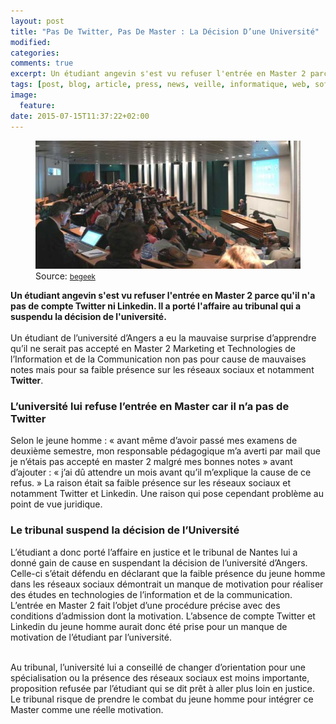 ```yaml
---
layout: post
title: "Pas De Twitter, Pas De Master : La Décision D’une Université"
modified:
categories: 
comments: true
excerpt: Un étudiant angevin s'est vu refuser l'entrée en Master 2 parce qu'il n'a pas de compte Twitter ni Linkedin. Il a porté l'affaire au tribunal qui a suspendu la décision de l'université. 
tags: [post, blog, article, press, news, veille, informatique, web, software, hardware, logiciel, twitter, réseau social, social network, nantes, france, université, mastère 2, communication, tribunal, information, technologies, phatza, brice, fatza, actualité, geek, actu, begeek, études, linkedin, master, marketing, angers, affaires]
image:
  feature:
date: 2015-07-15T11:37:22+02:00
---
```


<figure>
	<img src="../images/universite-twitter.jpg" alt="">
	Source: <small><a href="http://www.begeek.fr/pas-de-twitter-pas-de-master-la-decision-dune-universite-175233">begeek</a></small>
</figure>

<strong>Un étudiant angevin s'est vu refuser l'entrée en Master 2 parce qu'il n'a pas de compte Twitter ni Linkedin. Il a porté l'affaire au tribunal qui a suspendu la décision de l'université.</strong>
<br><br>
Un étudiant de l’université d’Angers a eu la mauvaise surprise d’apprendre qu’il ne serait pas accepté en Master 2 Marketing et Technologies de l’Information et de la Communication non pas pour cause de mauvaises notes mais pour sa faible présence sur les réseaux sociaux et notamment <strong>Twitter</strong>.

<h3>L’université lui refuse l’entrée en Master car il n’a pas de Twitter</h3>
<p>Selon le jeune homme : « avant même d’avoir passé mes examens de deuxième semestre, mon responsable pédagogique m’a averti par mail que je n’étais pas accepté en master 2 malgré mes bonnes notes » avant d’ajouter : « j’ai dû attendre un mois avant qu’il m’explique la cause de ce refus. » La raison était sa faible présence sur les réseaux sociaux et notamment Twitter et Linkedin. Une raison qui pose cependant problème au point de vue juridique.</p>

<h3>Le tribunal suspend la décision de l’Université</h3>

<p>L’étudiant a donc porté l’affaire en justice et le tribunal de Nantes lui a donné gain de cause en suspendant la décision de l’université d’Angers. Celle-ci s’était défendu en déclarant que la faible présence du jeune homme dans les réseaux sociaux démontrait un manque de motivation pour réaliser des études en technologies de l’information et de la communication. L’entrée en Master 2 fait l’objet d’une procédure précise avec des conditions d’admission dont la motivation. L’absence de compte Twitter et Linkedin du jeune homme aurait donc été prise pour un manque de motivation de l’étudiant par l’université.</p>
<br>
Au tribunal, l’université lui a conseillé de changer d’orientation pour une spécialisation ou la présence des réseaux sociaux est moins importante, proposition refusée par l’étudiant qui se dit prêt à aller plus loin en justice. Le tribunal risque de prendre le combat du jeune homme pour intégrer ce Master comme une réelle motivation.

